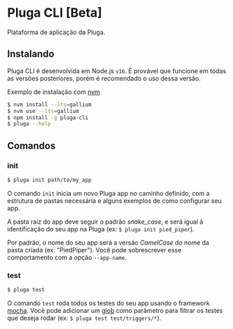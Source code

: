 # Pluga CLI [Beta]

Plataforma de aplicação da Pluga.

## Instalando

Pluga CLI é desenvolvida em Node.js `v16`. É provável que funcione em todas
as versões posteriores, porém é recomendado o uso dessa versão.

Exemplo de instalação com [nvm](https://github.com/creationix/nvm)

```sh
$ nvm install --lts=gallium
$ nvm use --lts=gallium
$ npm install -g pluga-cli
$ pluga --help
```

## Comandos

### init

```sh
$ pluga init path/to/my_app
```

O comando `init` inicia um novo Pluga app no caminho definido, com a estrutura
de pastas necessária e alguns exemplos de como configurar seu app.

A pasta raiz do app deve seguir o padrão *snake_case*, e será igual à
identificação do seu app na Pluga (ex: `$ pluga init pied_piper`).

Por padrão, o nome do seu app será a versão *CamelCase* do nome da pasta criada
(ex: "PiedPiper"). Você pode sobrescrever esse comportamento com a opção
`--app-name`.

### test

```sh
$ pluga test
```

O comando `test` roda todos os testes do seu app usando o framework
[mocha](https://github.com/mochajs/mocha). Você pode adicionar um
[glob](https://en.wikipedia.org/wiki/Glob_%28programming%29) como parâmetro
para filtrar os testes que deseja rodar (ex: `$ pluga test test/triggers/*`).
